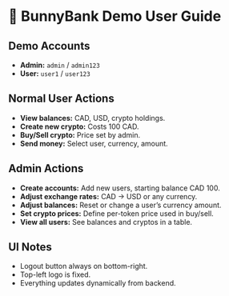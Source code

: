 # 🐇 BunnyBank Demo User Guide

## Demo Accounts
- **Admin:** `admin` / `admin123`
- **User:** `user1` / `user123`

## Normal User Actions
- **View balances:** CAD, USD, crypto holdings.
- **Create new crypto:** Costs 100 CAD.
- **Buy/Sell crypto:** Price set by admin.
- **Send money:** Select user, currency, amount.

## Admin Actions
- **Create accounts:** Add new users, starting balance CAD 100.
- **Adjust exchange rates:** CAD → USD or any currency.
- **Adjust balances:** Reset or change a user’s currency amount.
- **Set crypto prices:** Define per-token price used in buy/sell.
- **View all users:** See balances and cryptos in a table.

## UI Notes
- Logout button always on bottom-right.
- Top-left logo is fixed.
- Everything updates dynamically from backend.
